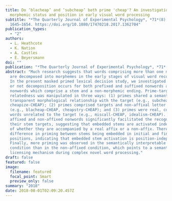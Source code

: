 ```yaml
---
title: Do ‘blacheap’ and ‘subcheap’ both prime 'cheap'? An investigation of
  morphemic status and position in early visual word processing
subtitle: "*The Quarterly Journal of Experimental Psychology*, *71*(8),
  1645–1654. https://doi.org/10.1080/17470218.2017.1362704"
publication_types:
  - "2"
authors:
  - L. Heathcote
  - K. Nation
  - A. Castles
  - E. Beyersmann
doi: ""
publication: "*The Quarterly Journal of Experimental Psychology*, *71*(8), 1645–1654"
abstract: "Much research suggests that words comprising more than one morpheme
  are decomposed into morphemes in the early stages of visual word recognition.
  In the present masked primed lexical decision study, we investigated whether
  or not decomposition occurs for both prefixed and suffixed nonwords and for
  nonwords which comprise a stem and a non-morphemic ending. Prime-target
  relatedness was manipulated in three ways: (1) primes shared a semantically
  transparent morphological relationship with the target (e.g., subcheap-CHEAP,
  cheapize-CHEAP); (2) primes comprised targets and non-affixal letter strings
  (e.g., blacheap-CHEAP, cheapstry-CHEAP); and (3) primes were real, complex
  words unrelated to the target (e.g., miscall-CHEAP, idealism-CHEAP). Both
  affixed and non-affixed nonwords significantly facilitated the recognition of
  their stem targets, suggesting that embedded stems are activated independently
  of whether they are accompanied by a real affix or a non-affix. There was no
  difference in priming between stems being embedded in initial and final string
  positions, indicating that embedded stem activation is position-independent.
  Finally, more priming was observed in the semantically interpretable affixed
  condition than in the non-affixed condition, which points to a semantic
  licensing mechanism during complex novel word processing."
draft: false
featured: false
image:
  filename: featured
  focal_point: Smart
  preview_only: false
summary: "2018"
date: 2018-08-01T02:09:20.457Z
---
```

